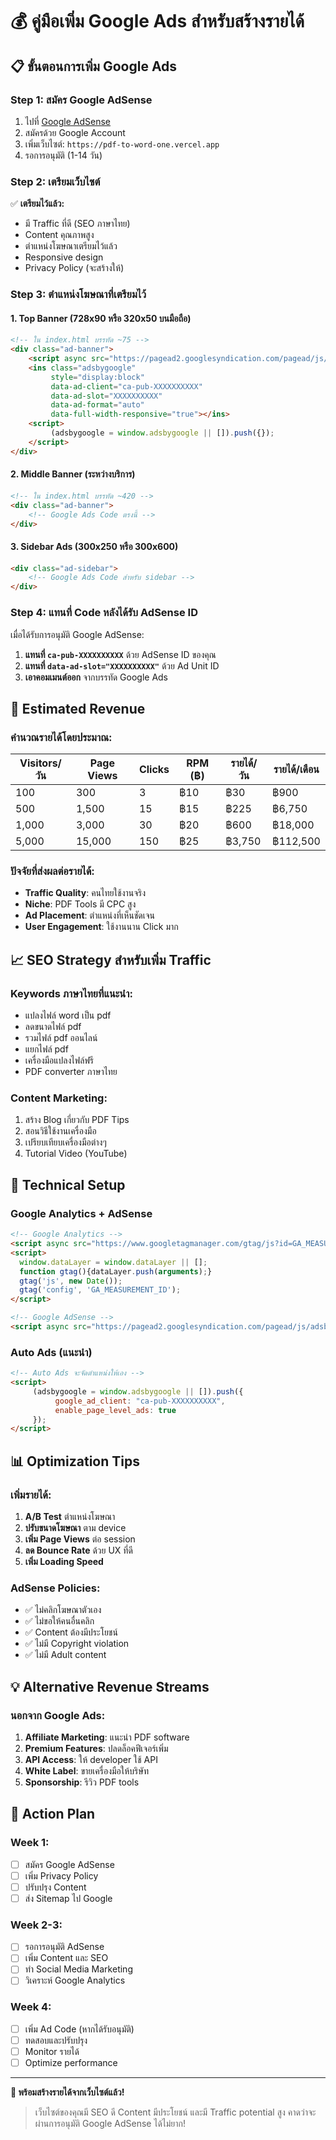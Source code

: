 # 💰 คู่มือเพิ่ม Google Ads สำหรับสร้างรายได้

## 📋 ขั้นตอนการเพิ่ม Google Ads

### **Step 1: สมัคร Google AdSense**
1. ไปที่ [Google AdSense](https://www.google.com/adsense/)
2. สมัครด้วย Google Account
3. เพิ่มเว็บไซต์: `https://pdf-to-word-one.vercel.app`
4. รอการอนุมัติ (1-14 วัน)

### **Step 2: เตรียมเว็บไซต์**
✅ **เตรียมไว้แล้ว:**
- มี Traffic ที่ดี (SEO ภาษาไทย)
- Content คุณภาพสูง
- ตำแหน่งโฆษณาเตรียมไว้แล้ว
- Responsive design
- Privacy Policy (จะสร้างให้)

### **Step 3: ตำแหน่งโฆษณาที่เตรียมไว้**

#### **1. Top Banner (728x90 หรือ 320x50 บนมือถือ)**
```html
<!-- ใน index.html บรรทัด ~75 -->
<div class="ad-banner">
    <script async src="https://pagead2.googlesyndication.com/pagead/js/adsbygoogle.js?client=ca-pub-XXXXXXXXXX" crossorigin="anonymous"></script>
    <ins class="adsbygoogle"
         style="display:block"
         data-ad-client="ca-pub-XXXXXXXXXX"
         data-ad-slot="XXXXXXXXXX"
         data-ad-format="auto"
         data-full-width-responsive="true"></ins>
    <script>
         (adsbygoogle = window.adsbygoogle || []).push({});
    </script>
</div>
```

#### **2. Middle Banner (ระหว่างบริการ)**
```html
<!-- ใน index.html บรรทัด ~420 -->
<div class="ad-banner">
    <!-- Google Ads Code ตรงนี้ -->
</div>
```

#### **3. Sidebar Ads (300x250 หรือ 300x600)**
```html
<div class="ad-sidebar">
    <!-- Google Ads Code สำหรับ sidebar -->
</div>
```

### **Step 4: แทนที่ Code หลังได้รับ AdSense ID**

เมื่อได้รับการอนุมัติ Google AdSense:

1. **แทนที่ `ca-pub-XXXXXXXXXX`** ด้วย AdSense ID ของคุณ
2. **แทนที่ `data-ad-slot="XXXXXXXXXX"`** ด้วย Ad Unit ID
3. **เอาคอมเมนต์ออก** จากบรรทัด Google Ads

## 🎯 **Estimated Revenue**

### **คำนวณรายได้โดยประมาณ:**

| Visitors/วัน | Page Views | Clicks | RPM (฿) | รายได้/วัน | รายได้/เดือน |
|-------------|------------|--------|---------|-----------|-------------|
| 100         | 300        | 3      | ฿10     | ฿30       | ฿900        |
| 500         | 1,500      | 15     | ฿15     | ฿225      | ฿6,750      |
| 1,000       | 3,000      | 30     | ฿20     | ฿600      | ฿18,000     |
| 5,000       | 15,000     | 150    | ฿25     | ฿3,750    | ฿112,500    |

### **ปัจจัยที่ส่งผลต่อรายได้:**
- **Traffic Quality**: คนไทยใช้งานจริง
- **Niche**: PDF Tools มี CPC สูง
- **Ad Placement**: ตำแหน่งที่เห็นชัดเจน
- **User Engagement**: ใช้งานนาน Click มาก

## 📈 **SEO Strategy สำหรับเพิ่ม Traffic**

### **Keywords ภาษาไทยที่แนะนำ:**
- แปลงไฟล์ word เป็น pdf
- ลดขนาดไฟล์ pdf
- รวมไฟล์ pdf ออนไลน์
- แยกไฟล์ pdf
- เครื่องมือแปลงไฟล์ฟรี
- PDF converter ภาษาไทย

### **Content Marketing:**
1. สร้าง Blog เกี่ยวกับ PDF Tips
2. สอนวิธีใช้งานเครื่องมือ
3. เปรียบเทียบเครื่องมือต่างๆ
4. Tutorial Video (YouTube)

## 🔧 **Technical Setup**

### **Google Analytics + AdSense**
```html
<!-- Google Analytics -->
<script async src="https://www.googletagmanager.com/gtag/js?id=GA_MEASUREMENT_ID"></script>
<script>
  window.dataLayer = window.dataLayer || [];
  function gtag(){dataLayer.push(arguments);}
  gtag('js', new Date());
  gtag('config', 'GA_MEASUREMENT_ID');
</script>

<!-- Google AdSense -->
<script async src="https://pagead2.googlesyndication.com/pagead/js/adsbygoogle.js?client=ca-pub-XXXXXXXXXX" crossorigin="anonymous"></script>
```

### **Auto Ads (แนะนำ)**
```html
<!-- Auto Ads จะจัดตำแหน่งให้เอง -->
<script>
     (adsbygoogle = window.adsbygoogle || []).push({
          google_ad_client: "ca-pub-XXXXXXXXXX",
          enable_page_level_ads: true
     });
</script>
```

## 📊 **Optimization Tips**

### **เพิ่มรายได้:**
1. **A/B Test** ตำแหน่งโฆษณา
2. **ปรับขนาดโฆษณา** ตาม device
3. **เพิ่ม Page Views** ต่อ session
4. **ลด Bounce Rate** ด้วย UX ที่ดี
5. **เพิ่ม Loading Speed**

### **AdSense Policies:**
- ✅ ไม่คลิกโฆษณาตัวเอง
- ✅ ไม่ขอให้คนอื่นคลิก
- ✅ Content ต้องมีประโยชน์
- ✅ ไม่มี Copyright violation
- ✅ ไม่มี Adult content

## 💡 **Alternative Revenue Streams**

### **นอกจาก Google Ads:**
1. **Affiliate Marketing**: แนะนำ PDF software
2. **Premium Features**: ปลดล็อคฟีเจอร์เพิ่ม
3. **API Access**: ให้ developer ใช้ API
4. **White Label**: ขายเครื่องมือให้บริษัท
5. **Sponsorship**: รีวิว PDF tools

## 🎯 **Action Plan**

### **Week 1:**
- [ ] สมัคร Google AdSense
- [ ] เพิ่ม Privacy Policy
- [ ] ปรับปรุง Content
- [ ] ส่ง Sitemap ไป Google

### **Week 2-3:**
- [ ] รอการอนุมัติ AdSense
- [ ] เพิ่ม Content และ SEO
- [ ] ทำ Social Media Marketing
- [ ] วิเคราะห์ Google Analytics

### **Week 4:**
- [ ] เพิ่ม Ad Code (หากได้รับอนุมัติ)
- [ ] ทดสอบและปรับปรุง
- [ ] Monitor รายได้
- [ ] Optimize performance

---

**🎉 พร้อมสร้างรายได้จากเว็บไซต์แล้ว!**

> เว็บไซต์ของคุณมี SEO ดี Content มีประโยชน์ และมี Traffic potential สูง
> คาดว่าจะผ่านการอนุมัติ Google AdSense ได้ไม่ยาก!

